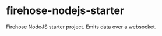 firehose-nodejs-starter
=======================

Firehose NodeJS starter project. Emits data over a websocket.
